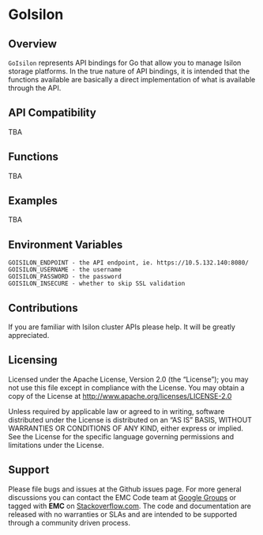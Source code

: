 # GoIsilon

## Overview
```GoIsilon``` represents API bindings for Go that allow you to manage Isilon storage platforms.  In the true nature of API bindings, it is intended that the functions available are basically a direct implementation of what is available through the API.

## API Compatibility
TBA

## Functions
TBA

## Examples
TBA

## Environment Variables
    GOISILON_ENDPOINT - the API endpoint, ie. https://10.5.132.140:8080/
    GOISILON_USERNAME - the username
    GOISILON_PASSWORD - the password
    GOISILON_INSECURE - whether to skip SSL validation

## Contributions
If you are familiar with Isilon cluster APIs please help. It will be greatly appreciated.

Licensing
---------
Licensed under the Apache License, Version 2.0 (the “License”); you may not use this file except in compliance with the License. You may obtain a copy of the License at <http://www.apache.org/licenses/LICENSE-2.0>

Unless required by applicable law or agreed to in writing, software distributed under the License is distributed on an “AS IS” BASIS, WITHOUT WARRANTIES OR CONDITIONS OF ANY KIND, either express or implied. See the License for the specific language governing permissions and limitations under the License.

Support
-------
Please file bugs and issues at the Github issues page. For more general discussions you can contact the EMC Code team at <a href="https://groups.google.com/forum/#!forum/emccode-users">Google Groups</a> or tagged with **EMC** on <a href="https://stackoverflow.com">Stackoverflow.com</a>. The code and documentation are released with no warranties or SLAs and are intended to be supported through a community driven process.

